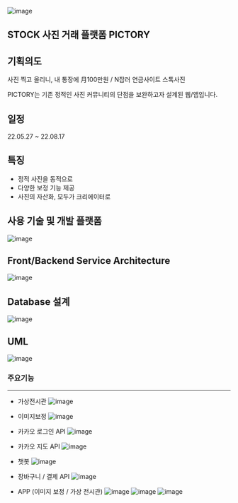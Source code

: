 ![image](https://github.com/frombrisbane02/newWorkspace/assets/106237178/8ae91595-824d-47be-8ad5-33beaa44a4ad)

STOCK 사진 거래 플랫폼 PICTORY
---

기획의도
---
사진 찍고 올리니, 내 통장에 月100만원 / N잡러 연금사이트 스톡사진


PICTORY는 기존 정적인 사진 커뮤니티의 단점을 보완하고자 설계된 웹/앱입니다.

일정
---

22.05.27 ~ 22.08.17

특징
---

- 정적 사진을 동적으로
- 다양한 보정 기능 제공
- 사진의 자산화, 모두가 크리에이터로

사용 기술 및 개발 플랫폼
---
![image](https://github.com/frombrisbane02/newWorkspace/assets/106237178/cfc90476-ad53-4aa5-8191-da6e7c1bc5e9)

Front/Backend Service Architecture
---
![image](https://github.com/frombrisbane02/newWorkspace/assets/106237178/b07fb901-b913-4ee9-a63b-ac0a5b00cb8d)

Database 설계
---
![image](https://github.com/frombrisbane02/newWorkspace/assets/106237178/e47b88a2-ae25-42cc-abf8-25d2c018f30c)

UML
---
![image](https://github.com/frombrisbane02/newWorkspace/assets/106237178/e74a091c-3700-48f8-92a7-21371432971a)

### 주요기능
---
- 가상전시관
![image](https://github.com/frombrisbane02/newWorkspace/assets/106237178/c13dc889-9f75-459b-a367-47d40502c3fb)

- 이미지보정
![image](https://github.com/frombrisbane02/newWorkspace/assets/106237178/fef14338-1d12-4437-b43d-c8f2b59a1765)

- 카카오 로그인 API
![image](https://github.com/frombrisbane02/newWorkspace/assets/106237178/023c2775-836c-446f-a086-8189d8a27167)

- 카카오 지도 API
![image](https://github.com/frombrisbane02/newWorkspace/assets/106237178/3d080c93-8d61-4eff-b6d2-149ea3c9ea0b)

- 챗봇
![image](https://github.com/frombrisbane02/newWorkspace/assets/106237178/786a56a2-5d83-47e0-80a6-ea8ddba20982)

- 장바구니 / 결제 API
![image](https://github.com/frombrisbane02/newWorkspace/assets/106237178/c58af3c6-d6c7-438c-a4cf-d86c17bce644)


- APP (이미지 보정 / 가상 전시관)
![image](https://github.com/frombrisbane02/newWorkspace/assets/106237178/05271b42-e43e-4db9-9cdf-3d27d310d68a)
![image](https://github.com/frombrisbane02/newWorkspace/assets/106237178/98148455-ca46-4018-9a20-7fe36b073792)
![image](https://github.com/frombrisbane02/newWorkspace/assets/106237178/0bdbc44f-a485-4432-b214-0340d434a1dd)


